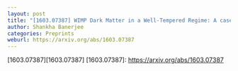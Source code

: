 ```yaml
---
layout: post
title: "[1603.07387] WIMP Dark Matter in a Well-Tempered Regime: A case study on Singlet-Doublets Fermionic WIMP"
author: Shankha Banerjee
categories: Preprints
weburl: https://arxiv.org/abs/1603.07387
---
```


[1603.07387][1603.07387]
[1603.07387]: https://arxiv.org/abs/1603.07387
